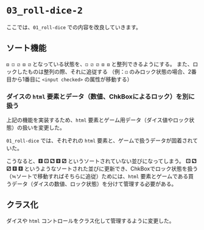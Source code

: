 # `03_roll-dice-2`

ここでは、`01_roll-dice` での内容を改良していきます。

## ソート機能

`⚅ ⚀ ⚁ ⚅ ⚂` となっている状態を、`⚀ ⚁ ⚂ ⚅ ⚅` と整列できるようにする。
また、ロックしたものは整列の際、それに追従する
（例：`⚀` のみロック状態の場合、2番目から1番目に `<input checked>` の属性が移動する）

### ダイスの `html` 要素とデータ（数値、ChkBoxによるロック）を別に扱う

上記の機能を実装するため、`html` 要素とゲーム用データ（ダイス値やロック状態）の扱いを変更した。

`01_roll-dice` では、それぞれの `html` 要素と、ゲームで扱うデータが固着されていた。

こうなると、**⚅ ⚀ ⚁ ⚅ ⚂** というソートされていない並びになってしまう。
**⚀ ⚁ ⚂ ⚅ ⚅** というようなソートされた並びに更新でき、ChkBoxでロック状態を扱う（≒ソートで移動すればそちらに追従）ためには、`html` 要素とゲームである買うデータ（ダイスの数値、ロック状態）を分けて管理する必要がある。

## クラス化

ダイスや `html` コントロールをクラス化して管理するように変更した。
